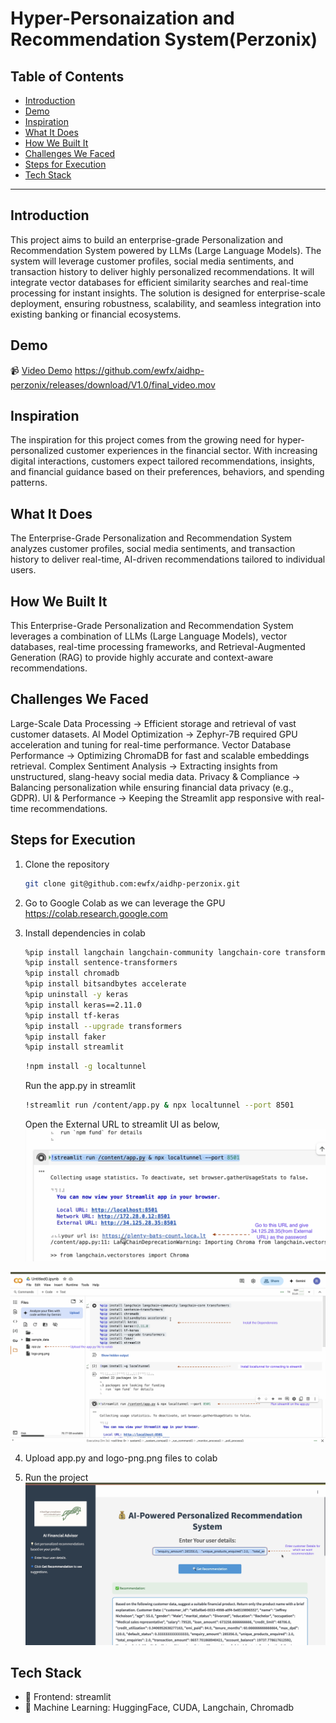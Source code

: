 # Hyper-Personaization and Recommendation System(Perzonix)

## Table of Contents
- [Introduction](#introduction)
- [Demo](#demo)
- [Inspiration](#inspiration)
- [What It Does](#what-it-does)
- [How We Built It](#how-we-built-it)
- [Challenges We Faced](#challenges-we-faced)
- [Steps for Execution](#Steps-for-Execution)
- [Tech Stack](#tech-stack)

---

## Introduction
This project aims to build an enterprise-grade Personalization and Recommendation System powered by LLMs (Large Language Models). The system will leverage customer profiles, social media sentiments, and transaction history to deliver highly personalized recommendations. It will integrate vector databases for efficient similarity searches and real-time processing for instant insights. The solution is designed for enterprise-scale deployment, ensuring robustness, scalability, and seamless integration into existing banking or financial ecosystems.

## Demo
📹 [Video Demo](#) https://github.com/ewfx/aidhp-perzonix/releases/download/V1.0/final_video.mov

## Inspiration
The inspiration for this project comes from the growing need for hyper-personalized customer experiences in the financial sector. With increasing digital interactions, customers expect tailored recommendations, insights, and financial guidance based on their preferences, behaviors, and spending patterns.

## What It Does
The Enterprise-Grade Personalization and Recommendation System analyzes customer profiles, social media sentiments, and transaction history to deliver real-time, AI-driven recommendations tailored to individual users.

## How We Built It
This Enterprise-Grade Personalization and Recommendation System leverages a combination of LLMs (Large Language Models), vector databases, real-time processing frameworks, and Retrieval-Augmented Generation (RAG) to provide highly accurate and context-aware recommendations.

## Challenges We Faced
Large-Scale Data Processing → Efficient storage and retrieval of vast customer datasets.
AI Model Optimization → Zephyr-7B required GPU acceleration and tuning for real-time performance.
Vector Database Performance → Optimizing ChromaDB for fast and scalable embeddings retrieval.
Complex Sentiment Analysis → Extracting insights from unstructured, slang-heavy social media data.
Privacy & Compliance → Balancing personalization while ensuring financial data privacy (e.g., GDPR).
UI & Performance → Keeping the Streamlit app responsive with real-time recommendations.

## Steps for Execution
1. Clone the repository  
   ```sh
   git clone git@github.com:ewfx/aidhp-perzonix.git
   ```
2. Go to Google Colab as we can leverage the GPU
   https://colab.research.google.com

3. Install dependencies in colab
   ```sh
   %pip install langchain langchain-community langchain-core transformers
   %pip install sentence-transformers
   %pip install chromadb
   %pip install bitsandbytes accelerate
   %pip uninstall -y keras
   %pip install keras==2.11.0
   %pip install tf-keras
   %pip install --upgrade transformers
   %pip install faker
   %pip install streamlit
   ```

   ```sh
   !npm install -g localtunnel
   ```

   Run the app.py in streamlit
   ```sh
   !streamlit run /content/app.py & npx localtunnel --port 8501
   ```
   Open the External URL to streamlit UI as below,
![alt text](artifacts/arch/how_ui.png)

![alt text](artifacts/arch/colab_image.png)

4. Upload app.py and logo-png.png files to colab

5. Run the project  
![alt text](artifacts/arch/UI_image.png)


## Tech Stack
- 🔹 Frontend: streamlit
- 🔹 Machine Learning: HuggingFace, CUDA,
         Langchain, Chromadb
